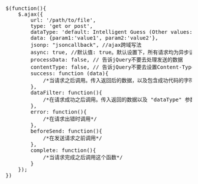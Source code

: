 <pre>$(function(){
    $.ajax({
        url: '/path/to/file',
        type: 'get or post',
        dataType: 'default: Intelligent Guess (Other values: xml, json, jsonp, script, or html)',
        data: {param1:'value1', param2:'value2'},
        jsonp: "jsoncallback", //ajax跨域写法
        async: true, //默认值: true。默认设置下，所有请求均为异步请求。如果需要发送同步请求，请将此选项设置为false。
        processData: false, // 告诉jQuery不要去处理发送的数据
        contentType: false, // 告诉jQuery不要去设置Content-Type请求头
        success: function (data){
            /*当请求之后调用。传入返回后的数据，以及包含成功代码的字符串。*/
        },
        dataFilter: function(){
            /*在请求成功之后调用。传入返回的数据以及 "dataType" 参数的值。并且必须返回新的数据（可能是处理过的）传递给 success 回调函数。*/
        },
        error: function(){
            /*在请求出错时调用*/
        },
        beforeSend: function(){
            /*在发送请求之前调用*/
        },
        complete: function(){
            /*当请求完成之后调用这个函数*/
        }
    });
})
</pre>